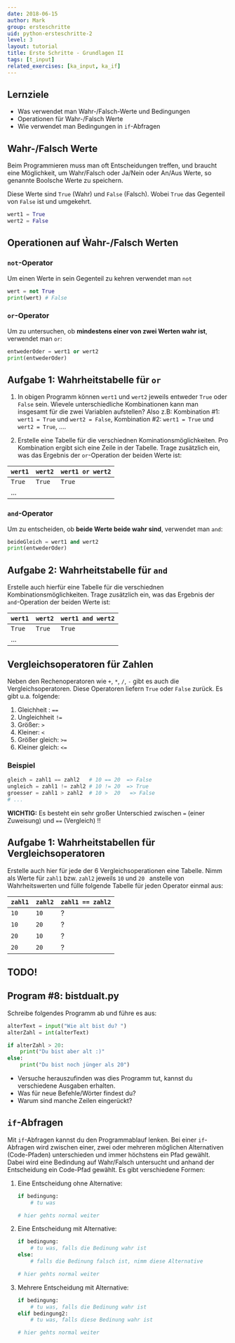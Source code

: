 ```yaml
---
date: 2018-06-15
author: Mark
group: ersteschritte
uid: python-ersteschritte-2
level: 3
layout: tutorial
title: Erste Schritte - Grundlagen II
tags: [t_input]
related_exercises: [ka_input, ka_if]
---
```


## Lernziele

- Was verwendet man Wahr-/Falsch-Werte und Bedingungen
- Operationen für Wahr-/Falsch Werte
- Wie verwendet man Bedingungen in `if`-Abfragen

## Wahr-/Falsch Werte

Beim Programmieren muss man oft Entscheidungen treffen, und braucht eine Möglichkeit, um Wahr/Falsch oder Ja/Nein oder An/Aus Werte, so genannte Boolsche Werte zu speichern.

Diese Werte sind `True` (Wahr) und `False` (Falsch). Wobei `True` das Gegenteil von `False` ist und umgekehrt.
```python
wert1 = True
wert2 = False
```

## Operationen auf Ẁahr-/Falsch Werten

### `not`-Operator

Um einen Werte in sein Gegenteil zu kehren verwendet man `not`

```python
wert = not True
print(wert) # False
```

### `or`-Operator

Um zu untersuchen, ob **mindestens einer von zwei Werten wahr ist**, verwendet man `or`:

```python
entwederOder = wert1 or wert2
print(entwederOder)
```

## Aufgabe 1: Wahrheitstabelle für `or`

1. In obigen Programm können `wert1` und `wert2` jeweils entweder `True` oder `False` sein. Wievele unterschiedliche Kombinationen kann man insgesamt für die zwei Variablen aufstellen? Also z.B: Kombination #1: `wert1 = True` und `wert2 = False`, Kombination #2: `wert1 = True` und `wert2 = True`, ....

2. Erstelle eine Tabelle für die verschiednen Kominationsmöglichkeiten. Pro Kombination ergibt sich eine Zeile in der Tabelle. Trage zusätzlich ein, was das Ergebnis der `or`-Operation der beiden Werte ist:

| `wert1` | `wert2` | `wert1 or wert2` |
| ------- | ------- | ---------------- |
| `True`  | `True`  | `True`           |
| ...     |         |                  |

### `and`-Operator

Um zu entscheiden, ob **beide Werte beide wahr sind**, verwendet man `and`:

```python
beideGleich = wert1 and wert2
print(entwederOder) 
```

## Aufgabe 2: Wahrheitstabelle für `and`

Erstelle auch hierfür eine Tabelle für die verschiednen Kombinationsmöglichkeiten. Trage zusätzlich ein, was das Ergebnis der `and`-Operation der beiden Werte ist:

| `wert1` | `wert2` | `wert1 and wert2` |
| ------- | ------- | ----------------- |
| `True`  | `True`  | `True`            |
| ...     |         |                   |


## Vergleichsoperatoren für Zahlen
Neben den Rechenoperatoren wie `+`, `*`, `/`, `-` gibt es auch die Vergleichsoperatoren. Diese Operatoren liefern `True` oder `False` zurück. Es gibt u.a. folgende:

1. Gleichheit : `==`
2. Ungleichheit `!=`
3. Größer: `>`
4. Kleiner: `<`
5. Größer gleich: `>=`
6. Kleiner gleich: `<=`

### Beispiel
```python
gleich = zahl1 == zahl2   # 10 == 20  => False
ungleich = zahl1 != zahl2 # 10 != 20  => True
groesser = zahl1 > zahl2  # 10 >  20   => False
# ...
```

**WICHTIG:** Es besteht ein sehr großer Unterschied zwischen `=` (einer Zuweisung) und `==` (Vergleich) !!

## Aufgabe 1: Wahrheitstabellen für Vergleichsoperatoren
Erstelle auch hier für jede der 6 Vergleichsoperationen eine Tabelle. Nimm als Werte für `zahl1` bzw. `zahl2` jeweils `10` und `20 ` anstelle von Wahrheitswerten und fülle folgende Tabelle für jeden Operator einmal aus:

| `zahl1` | `zahl2` | `zahl1 == zahl2` |
| ------- | ------- | ---------------- |
| `10`    | `10`    | ?                |
| `10`    | `20`    | ?                |
| `20`    | `10`    | ?                |
| `20`    | `20`    | ?                |


## TODO!


## Program #8: bistdualt.py

Schreibe folgendes Programm ab und führe es aus:

```python
alterText = input("Wie alt bist du? ")
alterZahl = int(alterText)

if alterZahl > 20:
    print("Du bist aber alt :)"
else:
    print("Du bist noch jünger als 20")
```

- Versuche herauszufinden was dies Programm tut, kannst du verschiedene Ausgaben erhalten.
- Was für neue Befehle/Wörter findest du? 
- Warum sind manche Zeilen eingerückt?

## `if`-Abfragen
Mit `if`-Abfragen kannst du den Programmablauf lenken. Bei einer `if`-Abfragen wird zwischen einer, zwei oder mehreren möglichen Alternativen (Code-Pfaden) unterschieden und immer höchstens ein Pfad gewählt. Dabei wird eine Bedindung auf Wahr/Falsch untersucht und anhand der Entscheidung ein Code-Pfad gewählt. Es gibt verschiedene Formen:

1. Eine Entscheidung ohne Alternative:
    ```python
    if bedingung:
        # tu was

    # hier gehts normal weiter
    ```

2. Eine Entscheidung mit Alternative:

    ```python
    if bedingung:
        # tu was, falls die Bedinung wahr ist
    else:
        # falls die Bedinung falsch ist, nimm diese Alternative

    # hier gehts normal weiter
    ```

3. Mehrere Entscheidung mit Alternative:

    ```python
    if bedingung:
        # tu was, falls die Bedinung wahr ist
    elif bedingung2:
        # tu was, falls diese Bedinung wahr ist

    # hier gehts normal weiter
    ```